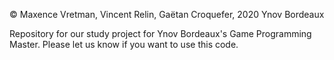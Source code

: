 © Maxence Vretman, Vincent Relin, Gaëtan Croquefer, 2020 Ynov Bordeaux

Repository for our study project for Ynov Bordeaux's Game Programming Master. Please let us know if you want to use this code.